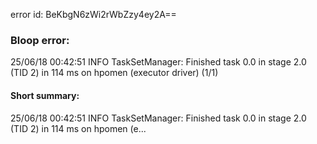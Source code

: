 error id: BeKbgN6zWi2rWbZzy4ey2A==
### Bloop error:

25/06/18 00:42:51 INFO TaskSetManager: Finished task 0.0 in stage 2.0 (TID 2) in 114 ms on hpomen (executor driver) (1/1)
#### Short summary: 

25/06/18 00:42:51 INFO TaskSetManager: Finished task 0.0 in stage 2.0 (TID 2) in 114 ms on hpomen (e...